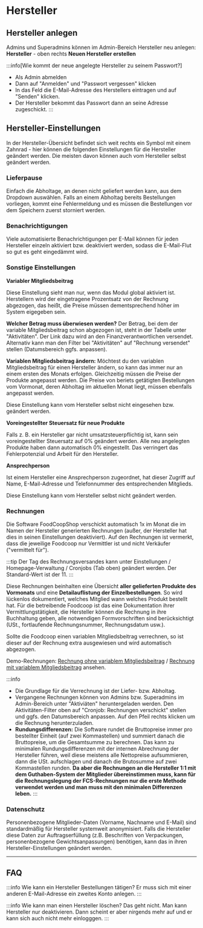 # Hersteller

## Hersteller anlegen

Admins und Superadmins können im Admin-Bereich Hersteller neu anlegen: **Hersteller** - oben rechts **Neuen Hersteller erstellen**

:::info[Wie kommt der neue angelegte Hersteller zu seinem Passwort?]
* Als Admin abmelden
* Dann auf "Anmelden" und "Passwort vergessen" klicken
* In das Feld die E-Mail-Adresse des Herstellers eintragen und auf "Senden" klicken.
* Der Hersteller bekommt das Passwort dann an seine Adresse zugeschickt.
:::

## Hersteller-Einstellungen

In der Hersteller-Übersicht befindet sich weit rechts ein Symbol mit einem Zahnrad - hier können die folgenden Einstellungen für die Hersteller geändert werden. Die meisten davon können auch vom Hersteller selbst geändert werden.

### Lieferpause

Einfach die Abholtage, an denen nicht geliefert werden kann, aus dem Dropdown auswählen. Falls an einem Abholtag bereits Bestellungen vorliegen, kommt eine Fehlermeldung und es müssen die Bestellungen vor dem Speichern zuerst storniert werden.


### Benachrichtigungen
Viele automatisierte Benachrichtigungen per E-Mail können für jeden Hersteller einzeln aktiviert bzw. deaktiviert werden, sodass die E-Mail-Flut so gut es geht eingedämmt wird.


### Sonstige Einstellungen

**Variabler Mitgliedsbeitrag**

Diese Einstellung sieht man nur, wenn das Modul global aktiviert ist. Herstellern wird der eingetragene Prozentsatz von der Rechnung abgezogen, das heißt, die Preise müssen dementsprechend höher im System eigegeben sein.

**Welcher Betrag muss überwiesen werden?** Der Betrag, bei dem der variable Mitgliedsbeitrag schon abgezogen ist, steht in der Tabelle unter "Aktivitäten". Der Link dazu wird an den Finanzverantwortlichen versendet. Alternativ kann man den Filter bei "Aktivitäten" auf "Rechnung versendet" stellen (Datumsbereich ggfs. anpassen).

**Variablen Mitgliedsbeitrag ändern:** Möchtest du den variablen Mitgliedsbeitrag für einen Hersteller ändern, so kann das immer nur an einem ersten des Monats erfolgen. Gleichzeitig müssen die Preise der Produkte angepasst werden. Die Preise von beriets getätigten Bestellungen vom Vormonat, deren Abholtag im aktuellen Monat liegt, müssen ebenfalls angepasst werden.

Diese Einstellung kann vom Hersteller selbst nicht eingesehen bzw. geändert werden.

**Voreingestellter Steuersatz für neue Produkte**

Falls z. B. ein Hersteller gar nicht umsatzsteuerpflichtig ist, kann sein voreingestellter Steuersatz auf 0% geändert werden. Alle neu angelegten Produkte haben dann automatisch 0% eingestellt. Das verringert das Fehlerpotenzial und Arbeit für den Hersteller.

**Ansprechperson**

Ist einem Hersteller eine Ansprechperson zugeordnet, hat dieser Zugriff auf Name, E-Mail-Adresse und Telefonnummer des entsprechenden Mitglieds.

Diese Einstellung kann vom Hersteller selbst nicht geändert werden.


### Rechnungen

Die Software FoodCoopShop verschickt automatisch 1x im Monat die im Namen der Hersteller generierten Rechnungen (außer, der Hersteller hat dies in seinen Einstellungen deaktiviert). Auf den Rechnungen ist vermerkt, dass die jeweilige Foodcoop nur Vermittler ist und nicht Verkäufer ("vermittelt für").

:::tip
Der Tag des Rechnungsversandes kann unter Einstellungen / Homepage-Verwaltung / Cronjobs (Tab oben) geändert werden. Der Standard-Wert ist der 11.
:::

Diese Rechnungen beinhalten eine Übersicht **aller gelieferten Produkte des Vormonats** und eine **Detailauflistung der Einzelbestellungen**. So wird lückenlos dokumentiert, welches Mitglied wann welches Produkt bestellt hat. Für die betreibende Foodcoop ist das eine Dokumentation ihrer Vermittlungstätigkeit, die Hersteller können die Rechnung in ihre Buchhaltung geben, alle notwendigen Formvorschriften sind berücksichtigt (USt., fortlaufende Rechnungsnummer, Rechnungsdatum usw.).

Sollte die Foodcoop einen variablen Mitgliedsbeitrag verrechnen, so ist dieser auf der Rechnung extra ausgewiesen und wird automatisch abgezogen.

Demo-Rechnungen: [Rechnung ohne variablem Mitgliedsbeitrag](/assets/pdf/de/01.06.2018-30.06.2018-Demo-Gemuese-Hersteller_5_Rechnung_xxx_FoodCoopShop-Demo.pdf) / [Rechnung mit variablem Mitgliedsbeitrag](/assets/pdf/de/01.06.2018-30.06.2018-Demo-Fleisch-Hersteller_4_Rechnung_xxx_FoodCoopShop-Demo.pdf) ansehen.

:::info
* Die Grundlage für die Verrechnung ist der Liefer- bzw. Abholtag.
* Vergangene Rechnungen können von Admins bzw. Superadmins im Admin-Bereich unter "Aktiviäten" heruntergeladen werden. Den Aktivitäten-Filter oben auf "Cronjob: Rechnungen verschickt" stellen und ggfs. den Datumsbereich anpassen. Auf den Pfeil rechts klicken um die Rechnung herunterzuladen.
* **Rundungsdifferenzen:** Die Software rundet die Bruttopreise immer pro bestellter Einheit (auf zwei Kommastellen) und summiert danach die Bruttopreise, um die Gesamtsumme zu berechnen. Das kann zu minimalen Rundungsdifferenzen mit der internen Abrechnung der Hersteller führen, weil diese meistens alle Nettopreise aufsummieren, dann die USt. aufschlagen und danach die Brutosumme auf zwei Kommastellen runden. **Da aber die Rechnungen an die Hersteller 1:1 mit dem Guthaben-System der Mitglieder übereinstimmen muss, kann für die Rechnungslegung der FCS-Rechnungen nur die erste Methode verwendet werden und man muss mit den minimalen Differenzen leben.**
:::

### Datenschutz

Personenbezogene Mitglieder-Daten (Vorname, Nachname und E-Mail) sind standardmäßig für Hersteller systemweit anonymisiert. Falls die Hersteller diese Daten zur Auftragserfüllung (z.B. Beschriften von Verpackungen, personenbezogene Gewichtsanpassungen) benötigen, kann das in ihren Hersteller-Einstellungen geändert werden.

* * *

## FAQ

:::info
Wie kann ein Hersteller Bestellungen tätigen?
Er muss sich mit einer anderen E-Mail-Adresse ein zweites Konto anlegen.
:::

:::info
Wie kann man einen Hersteller löschen?
Das geht nicht. Man kann Hersteller nur deaktivieren. Dann scheint er aber nirgends mehr auf und er kann sich auch nicht mehr einlogggen.
:::
